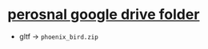 # [perosnal google drive folder](https://drive.google.com/drive/folders/1sxUz-kgRMhy4ypCBA3EZloIseSPKgTB0?usp=sharing)

- gltf -> `phoenix_bird.zip`
